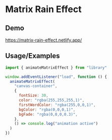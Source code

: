 # Matrix Rain Effect

## Demo

https://matrix-rain-effect.netlify.app/

## Usage/Examples

```javascript
import { animateMatrixEffect } from "library"

window.addEventListener("load", function () {
  animateMatrixEffect(
    "canvas-container",
    {
      fontSize: 30,
      color: "rgba(255,255,255,1)",
      firstWordColor: "rgba(255,0,0,1)",
      bgColor: "rgba(0,0,0,1)",
      bgFade: "rgba(0,0,0,0.3)",
    },
    () => console.log("animation active")
  )
})
```
